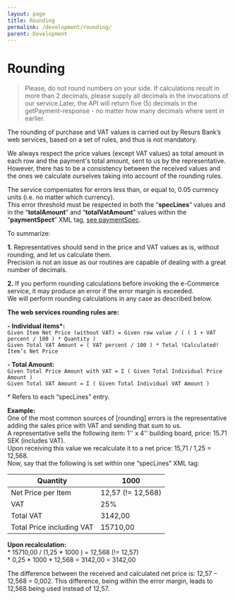 ```yaml
---
layout: page
title: Rounding
permalink: /development/rounding/
parent: Development
---
```


# Rounding

> Please, do not round numbers on your side. If calculations result in
> more than 2 decimals, please supply all decimals in the invocations of
> our service.Later, the API will return five (5) decimals in the
> getPayment-response - no matter how many decimals where sent in
> earlier.

The rounding of purchase and VAT values is carried out by Resurs Bank’s
web services, based on a set of rules, and thus is not mandatory.

We always respect the price values (except VAT values) as total amount
in each row and the payment's total amount, sent to us by the
representative.  
However, there has to be a consistency between the received values and
the ones we calculate ourselves taking into account of the rounding
rules.

The service compensates for errors less than, or equal to, 0.05 currency
units (i.e. no matter which currency).  
This error threshold must be respected in both the “**specLines**”
values and in the “**totalAmount**” and “**totalVatAmount**” values
within the “**paymentSpect**” XML tag, [see paymentSpec](paymentspec).

To summarize:

**1.** Representatives should send in the price and VAT values as is,
without rounding, and let us calculate them.  
Precision is not an issue as our routines are capable of dealing with a
great number of decimals.

**2.** If you perform rounding calculations before invoking the
e-Commerce service, it may produce an error if the error margin is
exceeded.  
We will perform rounding calculations in any case as described below.

**The web services rounding rules are:**

**- Individual items\*:**  
`Given Item Net Price (without VAT) = Given row value / ( ( 1 + VAT percent / 100 ) * Quantity )`  
`Given Total VAT Amount = ( VAT percent / 100 ) * Total !Calculated! Item’s Net Price`

**- Total Amount:**  
`Given Total Price Amount with VAT = Σ ( Given Total Individual Price Amount )`  
`Given Total VAT Amount = Σ ( Given Total Individual VAT Amount )`

\* Refers to each “specLines” entry.

**Example:**  
One of the most common sources of \[rounding\] errors is the
representative adding the sales price with VAT and sending that sum to
us.  
A representative sells the following item: 1'' x 4'' building board,
price: 15.71 SEK (includes VAT).  
Upon receiving this value we recalculate it to a net price: 15,71 / 1,25
= 12,568.  
Now, say that the following is set within one “specLines” XML tag:

| Quantity                  | 1000              |
|---------------------------|-------------------|
| Net Price per Item        | 12,57 (!= 12,568) |
| VAT                       | 25%               |
| Total VAT                 | 3142,00           |
| Total Price including VAT | 15710,00          |

**Upon recalculation:**  
\* 15710,00 / (1,25 \* 1000 ) = 12,568 (!= 12,57)  
\* 0,25 \* 1000 \* 12,568 = 3142,00 = 3142,00

The difference between the received and calculated net price is:  12,57
– 12,568 = 0,002. 
This difference, being within the error margin, leads to 12,568 being
used instead of 12,57. 

